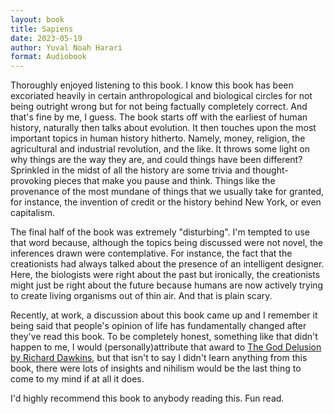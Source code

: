 ```yaml
---
layout: book
title: Sapiens
date: 2023-05-19
author: Yuval Noah Harari
format: Audiobook
---
```


Thoroughly enjoyed listening to this book. I know this book has been excoriated heavily in certain anthropological and biological circles for not being outright wrong but for not being factually completely correct. And that's fine by me, I guess. The book starts off with the earliest of human history, naturally then talks about evolution. It then touches upon the most important topics in human history hitherto. Namely, money, religion, the agricultural and industrial revolution, and the like. It throws some light on why things are the way they are, and could things have been different? Sprinkled in the midst of all the history are some trivia and thought-provoking pieces that make you pause and think. Things like the provenance of the most mundane of things that we usually take for granted, for instance, the invention of credit or the history behind New York, or even capitalism.

The final half of the book was extremely "disturbing". I'm tempted to use that word because, although the topics being discussed were not novel, the inferences drawn were contemplative. For instance, the fact that the creationists had always talked about the presence of an intelligent designer. Here, the biologists were right about the past but ironically, the creationists might just be right about the future because humans are now actively trying to create living organisms out of thin air. And that is plain scary.

Recently, at work, a discussion about this book came up and I remember it being said that people's opinion of life has fundamentally changed after they've read this book. To be completely honest, something like that didn't happen to me, I would (personally)attribute that award to [The God Delusion by Richard Dawkins](/reading/the-god-delusion), but that isn't to say I didn't learn anything from this book, there were lots of insights and nihilism would be the last thing to come to my mind if at all it does.

I'd highly recommend this book to anybody reading this. Fun read.
